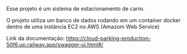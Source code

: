 Esse projeto é um sistema de estacionamento de carro.

O projeto utiliza um banco de dados rodando em um container docker dentro de uma instância EC2 no AWS (Amazom Web Service)

Link da documentação: https://cloud-parking-production-50f6.up.railway.app/swagger-ui.html#/
